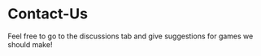 # Contact-Us
Feel free to go to the discussions tab and give suggestions for games we should make!

